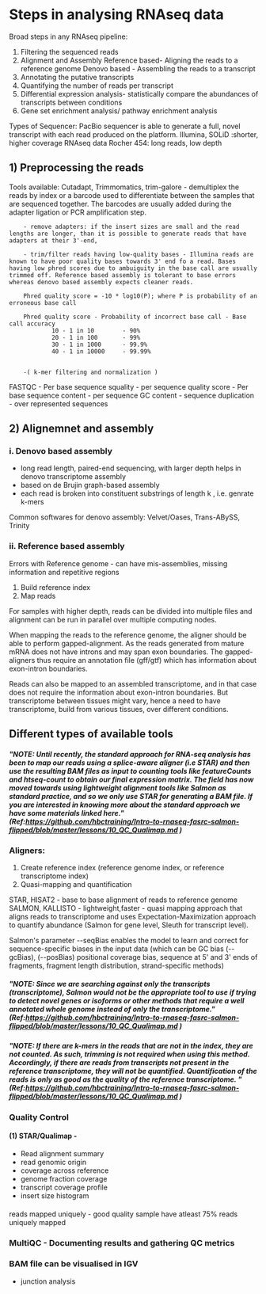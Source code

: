 # Steps in analysing RNAseq data

Broad steps in any RNAseq pipeline:
1) Filtering the sequenced reads
2) Alignment and Assembly
   Reference based- Aligning the reads to a reference genome
   Denovo based - Assembling the reads to a transcript
3) Annotating the putative transcripts
4) Quantifying the number of reads per transcript
5) Differential expression analysis- statistically compare the abundances of transcripts between conditions 
6) Gene set enrichment analysis/ pathway enrichment analysis 

Types of Sequencer:
PacBio sequencer is able to generate a full, novel transcript with each read produced on the platform.
Illumina, SOLiD :shorter, higher coverage RNAseq data
Rocher 454: long reads, low depth

## 1) Preprocessing the reads
Tools available: Cutadapt, Trimmomatics, trim-galore
		- demultiplex the reads by index or a barcode used to differentiate between the samples that are sequenced together. The barcodes are usually added during the adapter ligation or PCR amplification step.
		
		- remove adapters: if the insert sizes are small and the read lengths are longer, than it is possible to generate reads that have adapters at their 3'-end,
				
		- trim/filter reads having low-quality bases - Illumina reads are known to have poor quality bases towards 3' end fo a read. Bases having low phred scores due to ambuiguity in the base call are usually trimmed off. Reference based assembly is tolerant to base errors whereas denovo based assembly expects cleaner reads.   
		
		Phred quality score = -10 * log10(P); where P is probability of an erroneous base call
		
		Phred quality score - Probability of incorrect base call - Base call accuracy
				10 - 1 in 10        - 90%
				20 - 1 in 100       - 99%
				30 - 1 in 1000      - 99.9%
				40 - 1 in 10000     - 99.99%
				  
				  
		-( k-mer filtering and normalization )

FASTQC - Per base sequence squality
       - per sequence quality score
       - Per base sequence content
       - per sequence GC content
       - sequence duplication
       - over represented sequences
       

## 2) Alignemnet and assembly

### i.  Denovo based assembly
- long read length, paired-end sequencing, with larger depth helps in denovo transcriptome assembly
- based on de Brujin graph-based assembly
- each read is broken into constituent substrings of length k , i.e. genrate k-mers

Common softwares for denovo assembly: Velvet/Oases, Trans-ABySS, Trinity


### ii. Reference based assembly

Errors with Reference genome - can have mis-assemblies, missing information and repetitive regions

1. Build reference index
2. Map reads

For samples with higher depth, reads can be divided into multiple files and alignment can be run in parallel over multiple computing nodes.

When mapping the reads to the reference genome, the aligner should be able to perform gapped-alignment. As the reads generated from mature mRNA does not have introns and may span exon boundaries. The gapped-aligners thus require an annotation file (gff/gtf) which has information about exon-intron boundaries. 

Reads can also be mapped to an assembled transcriptome, and in that case does not require the information about exon-intron boundaries. But transcriptome between tissues might vary, hence a need to have transcriptome, build from various tissues, over different conditions. 

## Different types of available tools

##### "NOTE: Until recently, the standard approach for RNA-seq analysis has been to map our reads using a splice-aware aligner (i.e STAR) and then use the resulting BAM files as input to counting tools like featureCounts and htseq-count to obtain our final expression matrix. The field has now moved towards using lightweight alignment tools like Salmon as standard practice, and so we only use STAR for generating a BAM file. If you are interested in knowing more about the standard approach we have some materials linked here." (Ref:https://github.com/hbctraining/Intro-to-rnaseq-fasrc-salmon-flipped/blob/master/lessons/10_QC_Qualimap.md )

### Aligners:

1) Create reference index (reference genome index, or reference transcriptome index)
2) Quasi-mapping and quantification 

STAR, HISAT2 - base to base alignment of reads to reference genome
SALMON, KALLISTO - lightweight,faster - quasi mapping approach that aligns reads to transcriptome and uses Expectation-Maximization approach to quantify abundance (Salmon for gene level, Sleuth for transcript level).

Salmon's parameter --seqBias enables the model to learn and correct for sequence-specific biases in the input data (which can be GC bias (--gcBias), (--posBias) positional coverage bias, sequence at 5' and 3' ends of fragments, fragment length distribution, strand-specific methods)

##### "NOTE: Since we are searching against only the transcripts (transcriptome), Salmon would not be the appropriate tool to use if trying to detect novel genes or isoforms or other methods that require a well annotated whole genome instead of only the transcriptome." (Ref:https://github.com/hbctraining/Intro-to-rnaseq-fasrc-salmon-flipped/blob/master/lessons/10_QC_Qualimap.md )

##### "NOTE: If there are k-mers in the reads that are not in the index, they are not counted. As such, trimming is not required when using this method. Accordingly, if there are reads from transcripts not present in the reference transcriptome, they will not be quantified. Quantification of the reads is only as good as the quality of the reference transcriptome. " (Ref:https://github.com/hbctraining/Intro-to-rnaseq-fasrc-salmon-flipped/blob/master/lessons/10_QC_Qualimap.md )

### Quality Control

#### (1) STAR/Qualimap - 
 - Read alignment summary
 - read genomic origin
 - coverage across reference
 - genome fraction coverage
 - transcript coverage profile
 - insert size histogram
 
####
reads mapped uniquely - good quality sample have atleast 75% reads uniquely mapped
 
 
### MultiQC -  Documenting results and gathering QC metrics

### BAM file can be visualised in IGV
 
 - junction analysis
 


